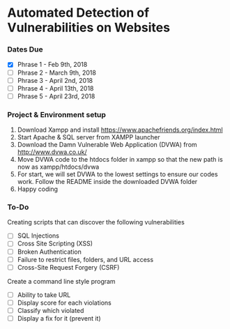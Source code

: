 # Automated Detection of Vulnerabilities on Websites

### Dates Due

- [x] Phrase 1 - Feb 9th, 2018
- [ ] Phrase 2 - March 9th, 2018
- [ ] Phrase 3 - April 2nd, 2018
- [ ] Phrase 4 - April 13th, 2018
- [ ] Phrase 5 - April 23rd, 2018

### Project & Environment setup
1. Download Xampp and install https://www.apachefriends.org/index.html
2. Start Apache & SQL server from XAMPP launcher
3. Download the Damn Vulnerable Web Application (DVWA) from http://www.dvwa.co.uk/
4. Move DVWA code to the htdocs folder in xampp so that the new path is now as xampp/htdocs/dvwa
4. For start, we will set DVWA to the lowest settings to ensure our codes work. Follow the README inside the downloaded DVWA folder
5. Happy coding


### To-Do

Creating scripts that can discover the following vulnerabilities
- [ ] SQL Injections
- [ ] Cross Site Scripting (XSS)
- [ ] Broken Authentication
- [ ] Failure to restrict files, folders, and URL access
- [ ] Cross-Site Request Forgery (CSRF)

Create a command line style program 
- [ ] Ability to take URL
- [ ] Display score for each violations
- [ ] Classify which violated
- [ ] Display a fix for it (prevent it)

